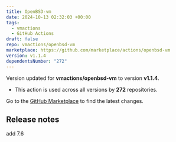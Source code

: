 ```yaml
---
title: OpenBSD-vm
date: 2024-10-13 02:32:03 +00:00
tags:
  - vmactions
  - GitHub Actions
draft: false
repo: vmactions/openbsd-vm
marketplace: https://github.com/marketplace/actions/openbsd-vm
version: v1.1.4
dependentsNumber: "272"
---
```



Version updated for **vmactions/openbsd-vm** to version **v1.1.4**.
- This action is used across all versions by **272** repositories.

Go to the [GitHub Marketplace](https://github.com/marketplace/actions/openbsd-vm) to find the latest changes.

## Release notes

add 7.6
